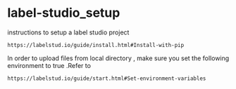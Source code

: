 # label-studio_setup
instructions to setup a label studio project 
```
https://labelstud.io/guide/install.html#Install-with-pip
```

In order to upload files from local directory , make sure you set the following environment to true .Refer to 
```
https://labelstud.io/guide/start.html#Set-environment-variables
```

